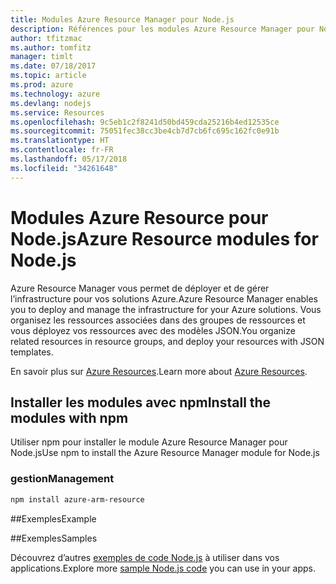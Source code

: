 ```yaml
---
title: Modules Azure Resource Manager pour Node.js
description: Références pour les modules Azure Resource Manager pour Node.js
author: tfitzmac
ms.author: tomfitz
manager: timlt
ms.date: 07/18/2017
ms.topic: article
ms.prod: azure
ms.technology: azure
ms.devlang: nodejs
ms.service: Resources
ms.openlocfilehash: 9c5eb1c2f8241d50bd459cda25216b4ed12535ce
ms.sourcegitcommit: 75051fec38cc3be4cb7d7cb6fc695c162fc0e91b
ms.translationtype: HT
ms.contentlocale: fr-FR
ms.lasthandoff: 05/17/2018
ms.locfileid: "34261648"
---
```

# <a name="azure-resource-modules-for-nodejs"></a><span data-ttu-id="a8aff-103">Modules Azure Resource pour Node.js</span><span class="sxs-lookup"><span data-stu-id="a8aff-103">Azure Resource modules for Node.js</span></span>

<span data-ttu-id="a8aff-104">Azure Resource Manager vous permet de déployer et de gérer l’infrastructure pour vos solutions Azure.</span><span class="sxs-lookup"><span data-stu-id="a8aff-104">Azure Resource Manager enables you to deploy and manage the infrastructure for your Azure solutions.</span></span> <span data-ttu-id="a8aff-105">Vous organisez les ressources associées dans des groupes de ressources et vous déployez vos ressources avec des modèles JSON.</span><span class="sxs-lookup"><span data-stu-id="a8aff-105">You organize related resources in resource groups, and deploy your resources with JSON templates.</span></span>

<span data-ttu-id="a8aff-106">En savoir plus sur [Azure Resources](https://docs.microsoft.com/azure/azure-resource-manager/).</span><span class="sxs-lookup"><span data-stu-id="a8aff-106">Learn more about [Azure Resources](https://docs.microsoft.com/azure/azure-resource-manager/).</span></span>

## <a name="install-the-modules-with-npm"></a><span data-ttu-id="a8aff-107">Installer les modules avec npm</span><span class="sxs-lookup"><span data-stu-id="a8aff-107">Install the modules with npm</span></span>

<span data-ttu-id="a8aff-108">Utiliser npm pour installer le module Azure Resource Manager pour Node.js</span><span class="sxs-lookup"><span data-stu-id="a8aff-108">Use npm to install the Azure Resource Manager module for Node.js</span></span>

### <a name="management"></a><span data-ttu-id="a8aff-109">gestion</span><span class="sxs-lookup"><span data-stu-id="a8aff-109">Management</span></span>

```bash
npm install azure-arm-resource
```

##<a name="example"></a><span data-ttu-id="a8aff-110">Exemples</span><span class="sxs-lookup"><span data-stu-id="a8aff-110">Example</span></span>

##<a name="samples"></a><span data-ttu-id="a8aff-111">Exemples</span><span class="sxs-lookup"><span data-stu-id="a8aff-111">Samples</span></span>

<span data-ttu-id="a8aff-112">Découvrez d’autres [exemples de code Node.js](https://azure.microsoft.com/resources/samples/?platform=nodejs) à utiliser dans vos applications.</span><span class="sxs-lookup"><span data-stu-id="a8aff-112">Explore more [sample Node.js code](https://azure.microsoft.com/resources/samples/?platform=nodejs) you can use in your apps.</span></span>